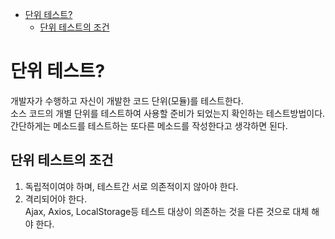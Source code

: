 <!-- TOC -->

- [단위 테스트?](#%EB%8B%A8%EC%9C%84-%ED%85%8C%EC%8A%A4%ED%8A%B8)
  - [단위 테스트의 조건](#%EB%8B%A8%EC%9C%84-%ED%85%8C%EC%8A%A4%ED%8A%B8%EC%9D%98-%EC%A1%B0%EA%B1%B4)

<!-- /TOC -->

# 단위 테스트?
개발자가 수행하고 자신이 개발한 코드 단위(모듈)를 테스트한다.  
소스 코드의 개별 단위를 테스트하여 사용할 준비가 되었는지 확인하는 테스트방법이다.  
간단하게는 메소드를 테스트하는 또다른 메소드를 작성한다고 생각하면 된다.

## 단위 테스트의 조건
1. 독립적이여야 하며, 테스트간 서로 의존적이지 않아야 한다.  
2. 격리되어야 한다.  
  Ajax, Axios, LocalStorage등 테스트 대상이 의존하는 것을 다른 것으로 대체 해야 한다.

